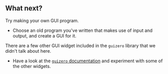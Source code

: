 ## What next?

Try making your own GUI program.

- Choose an old program you've written that makes use of input and output, and create a GUI for it.

There are a few other GUI widget included in the `guizero` library that we didn't talk about here.

- Have a look at the [`guizero` documentation](https://lawsie.github.io/guizero/) and experiment with some of the other widgets.

